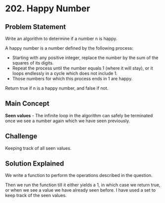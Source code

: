 # 202. Happy Number

## Problem Statement

Write an algorithm to determine if a number n is happy.

A happy number is a number defined by the following process:

- Starting with any positive integer, replace the number by the sum of the squares of its digits.
- Repeat the process until the number equals 1 (where it will stay), or it loops endlessly in a cycle which does not include 1.
- Those numbers for which this process ends in 1 are happy.

Return true if n is a happy number, and false if not.

## Main Concept

**Seen values** - The infinite loop in the algorithm can safely be terminated once we see a number again which we have seen previously.

## Challenge

Keeping track of all seen values.

## Solution Explained

We write a function to perform the operations described in the question.

Then we run the function till it either yields a 1, in which case we return true, or when we see a value we have already seen before. I have used a set to keep track of the seen values.
